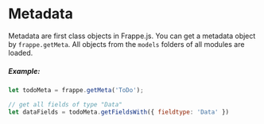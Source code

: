 <!-- base_template: frappe_io/www/frappejs/frappejs_base.html -->
# Metadata

Metadata are first class objects in Frappe.js. You can get a metadata object by `frappe.getMeta`. All objects from the `models` folders of all modules are loaded.

##### Example:

```js
let todoMeta = frappe.getMeta('ToDo');

// get all fields of type "Data"
let dataFields = todoMeta.getFieldsWith({ fieldtype: 'Data' })
```
